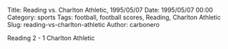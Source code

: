 Title: Reading vs. Charlton Athletic, 1995/05/07
Date: 1995/05/07 00:00
Category: sports
Tags: football, football scores, Reading, Charlton Athletic
Slug: reading-vs-charlton-athletic
Author: carbonero


Reading 2 - 1 Charlton Athletic
